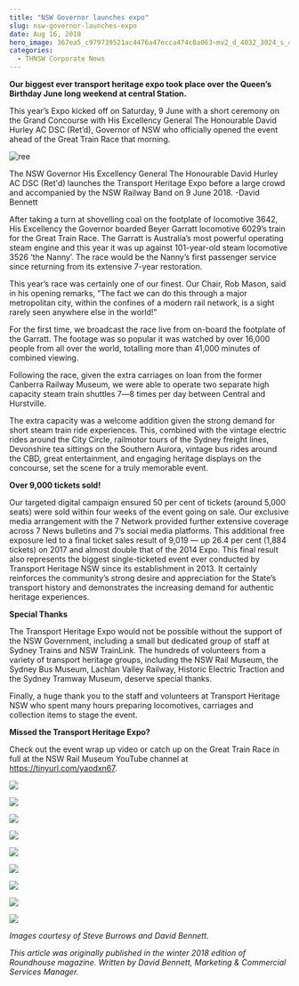 ```yaml
---
title: "NSW Governor launches expo"
slug: nsw-governor-launches-expo
date: Aug 16, 2018
hero_image: 367ea5_c979739521ac4476a47ecca474c0a063~mv2_d_4032_3024_s_4_2.jpg
categories:
  - THNSW Corporate News
---
```



**Our biggest ever transport heritage expo took place over the Queen’s Birthday June long weekend at central Station.**

This year’s Expo kicked off on Saturday, 9 June with a short ceremony on the Grand Concourse with His Excellency General The Honourable David Hurley AC DSC (Ret’d), Governor of NSW who officially opened the event ahead of the Great Train Race that morning.

![ree](367ea5_c979739521ac4476a47ecca474c0a063~mv2_d_4032_3024_s_4_2.jpg)

The NSW Governor His Excellency General The Honourable David Hurley AC DSC (Ret'd) launches the Transport Heritage Expo before a large crowd and accompanied by the NSW Railway Band on 9 June 2018. -David Bennett

After taking a turn at shovelling coal on the footplate of locomotive 3642, His Excellency the Governor boarded Beyer Garratt locomotive 6029’s train for the Great Train Race. The Garratt is Australia’s most powerful operating steam engine and this year it was up against 101-year-old steam locomotive 3526 ‘the Nanny’. The race would be the Nanny’s first passenger service since returning from its extensive 7-year restoration.

This year’s race was certainly one of our finest. Our Chair, Rob Mason, said in his opening remarks, “The fact we can do this through a major metropolitan city, within the confines of a modern rail network, is a sight rarely seen anywhere else in the world!”

For the first time, we broadcast the race live from on-board the footplate of the Garratt. The footage was so popular it was watched by over 16,000 people from all over the world, totalling more than 41,000 minutes of combined viewing.

Following the race, given the extra carriages on loan from the former Canberra Railway Museum, we were able to operate two separate high capacity steam train shuttles 7―8 times per day between Central and Hurstville.

The extra capacity was a welcome addition given the strong demand for short steam train ride experiences. This, combined with the vintage electric rides around the City Circle, railmotor tours of the Sydney freight lines, Devonshire tea sittings on the Southern Aurora, vintage bus rides around the CBD, great entertainment, and engaging heritage displays on the concourse, set the scene for a truly memorable event.

**Over 9,000 tickets sold!**

Our targeted digital campaign ensured 50 per cent of tickets (around 5,000 seats) were sold within four weeks of the event going on sale. Our exclusive media arrangement with the 7 Network provided further extensive coverage across 7 News bulletins and 7’s social media platforms. This additional free exposure led to a final ticket sales result of 9,019 ― up 26.4 per cent (1,884 tickets) on 2017 and almost double that of the 2014 Expo. This final result also represents the biggest single-ticketed event ever conducted by Transport Heritage NSW since its establishment in 2013. It certainly reinforces the community’s strong desire and appreciation for the State’s transport history and demonstrates the increasing demand for authentic heritage experiences.

**Special Thanks**

The Transport Heritage Expo would not be possible without the support of the NSW Government, including a small but dedicated group of staff at Sydney Trains and NSW TrainLink. The hundreds of volunteers from a variety of transport heritage groups, including the NSW Rail Museum, the Sydney Bus Museum, Lachlan Valley Railway, Historic Electric Traction and the Sydney Tramway Museum, deserve special thanks.

Finally, a huge thank you to the staff and volunteers at Transport Heritage NSW who spent many hours preparing locomotives, carriages and collection items to stage the event.

**Missed the Transport Heritage Expo?**

Check out the event wrap up video or catch up on the Great Train Race in full at the NSW Rail Museum YouTube channel at <https://tinyurl.com/yaodxn67>.

![](367ea5_e43d3ac69e9c46a0a0ac635656028d24~mv2_d_5158_3105_s_4_2.webp)

![](367ea5_d7a9f2f44869463fa6df75686814e1c4~mv2_d_3532_4469_s_4_2.webp)

![](367ea5_86b30027ef884265a266153b04138185~mv2_d_5141_3357_s_4_2.webp)

![](367ea5_69f36c1eb5ea42a09162191a091358b9~mv2_d_5626_2376_s_2.webp)

![](367ea5_56c1d1ab81c94ea380f8692e1767c4b6~mv2_d_2048_1365_s_2.webp)

![](367ea5_956049c3a9364bc6bce9b75a6a25691d~mv2_d_4032_3024_s_4_2.webp)

![](367ea5_e759cda8507b48f381c3865e903ff7ce~mv2_d_3024_4032_s_4_2.webp)

![](367ea5_8820626bfb564c389d77ff0371ad47a4~mv2.webp)

![](367ea5_1473287c65f84018a07d65f7cfe271ad~mv2.webp)

*Images courtesy of Steve Burrows and David Bennett.*

*This article was originally published in the winter 2018 edition of Roundhouse magazine. Written by David Bennett, Marketing & Commercial Services Manager.*
